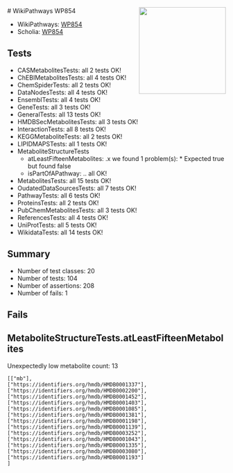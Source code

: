 <img style="float: right; width: 200px" src="https://upload.wikimedia.org/wikipedia/commons/thumb/8/83/Wplogo_with_text_500.png/640px-Wplogo_with_text_500.png" />
# WikiPathways WP854

* WikiPathways: [WP854](https://new.wikipathways.org/pathways/WP854)
* Scholia: [WP854](https://scholia.toolforge.org/wikipathways/WP854)
## Tests
* CASMetabolitesTests: all 2 tests OK!
* ChEBIMetabolitesTests: all 4 tests OK!
* ChemSpiderTests: all 2 tests OK!
* DataNodesTests: all 4 tests OK!
* EnsemblTests: all 4 tests OK!
* GeneTests: all 3 tests OK!
* GeneralTests: all 13 tests OK!
* HMDBSecMetabolitesTests: all 3 tests OK!
* InteractionTests: all 8 tests OK!
* KEGGMetaboliteTests: all 2 tests OK!
* LIPIDMAPSTests: all 1 tests OK!
* MetaboliteStructureTests
    * atLeastFifteenMetabolites: .x we found 1 problem(s):
            * Expected true but found false
    * isPartOfAPathway: .. all OK!
* MetabolitesTests: all 15 tests OK!
* OudatedDataSourcesTests: all 7 tests OK!
* PathwayTests: all 6 tests OK!
* ProteinsTests: all 2 tests OK!
* PubChemMetabolitesTests: all 3 tests OK!
* ReferencesTests: all 4 tests OK!
* UniProtTests: all 5 tests OK!
* WikidataTests: all 14 tests OK!


## Summary

* Number of test classes: 20
* Number of tests: 104
* Number of assertions: 208
* Number of fails: 1

## Fails

<a name="3b0f93c3" />

## MetaboliteStructureTests.atLeastFifteenMetabolites

Unexpectedly low metabolite count: 13

```
[["mb"],
["https://identifiers.org/hmdb/HMDB0001337"],
["https://identifiers.org/hmdb/HMDB0002200"],
["https://identifiers.org/hmdb/HMDB0001452"],
["https://identifiers.org/hmdb/HMDB0001403"],
["https://identifiers.org/hmdb/HMDB0001085"],
["https://identifiers.org/hmdb/HMDB0001381"],
["https://identifiers.org/hmdb/HMDB0001198"],
["https://identifiers.org/hmdb/HMDB0001139"],
["https://identifiers.org/hmdb/HMDB0003252"],
["https://identifiers.org/hmdb/HMDB0001043"],
["https://identifiers.org/hmdb/HMDB0001335"],
["https://identifiers.org/hmdb/HMDB0003080"],
["https://identifiers.org/hmdb/HMDB0001193"]
]
```


